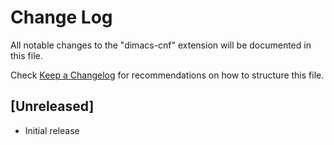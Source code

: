 # Change Log

All notable changes to the "dimacs-cnf" extension will be documented in this file.

Check [Keep a Changelog](http://keepachangelog.com/) for recommendations on how to structure this file.

## [Unreleased]

- Initial release